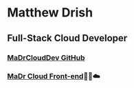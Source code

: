 # Matthew Drish
## Full-Stack Cloud Developer
### [MaDrCloudDev GitHub](https://github.com/MaDrCloudDev)
### [MaDr Cloud Front-end](https://MaDr.io):rocket::cactus::cloud:
